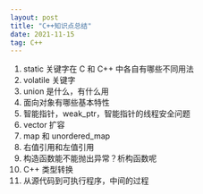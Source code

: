 ```yaml
---
layout: post
title: "C++知识点总结"
date: 2021-11-15
tag: C++
---  
```


1. static 关键字在 C 和 C++ 中各自有哪些不同用法
2. volatile 关键字
3. union 是什么，有什么用
4. 面向对象有哪些基本特性
5. 智能指针，weak_ptr，智能指针的线程安全问题
6. vector 扩容
7. map 和 unordered_map
8. 右值引用和左值引用
9. 构造函数能不能抛出异常？析构函数呢
10. C++ 类型转换
11. 从源代码到可执行程序，中间的过程
